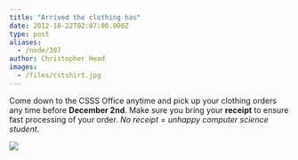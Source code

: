 ```yaml
---
title: "Arrived the clothing has"
date: 2012-10-22T02:07:00.000Z
type: post
aliases:
  - /node/307
author: Christopher Head
images:
  - /files/cstshirt.jpg
---
```


<div class="field field-name-body field-type-text-with-summary field-label-hidden"><div class="field-items"><div class="field-item even"><p>Come down to the CSSS Office anytime and pick up your clothing orders any time before <strong>December 2nd</strong>.  Make sure you bring your <strong>receipt</strong> to ensure fast processing of your order. <em> No receipt = unhappy computer science student</em>.</p>
<p><img src="/files/cstshirt.jpg"></p>
</div></div></div>    <footer>
          </footer>
